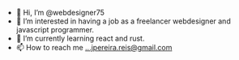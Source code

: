 - 👋 Hi, I’m @webdesigner75
- 👀 I’m interested in having a job as a freelancer webdesigner and javascript programmer.
- 🌱 I’m currently learning react and rust.
- 📫 How to reach me ...jpereira.reis@gmail.com

<!---
webdesigner75/webdesigner75 is a ✨ special ✨ repository because its `README.md` (this file) appears on your GitHub profile.
You can click the Preview link to take a look at your changes.
--->
